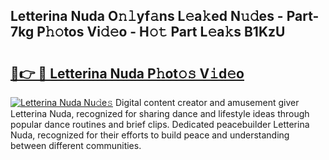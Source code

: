 ## Letterina Nuda O𝚗𝚕yf𝚊ns L𝚎a𝚔ed N𝚞𝚍es - Part-7kg P𝚑𝚘tos Vi𝚍𝚎o - H𝚘𝚝 Part L𝚎a𝚔s B1KzU

# <h2><a href="http://kf8b36e.oniu.top/?m=Letterina+Nuda">🔗👉 🔴 Letterina Nuda P𝚑ot𝚘𝚜 V𝚒d𝚎o</a></h2>

[![Letterina Nuda Nu𝚍e𝚜](https://i.imgur.com/0qMVB7G.gif)](http://kf8b36e.oniu.top/?m=Letterina+Nuda)
Digital content creator and amusement giver Letterina Nuda, recognized for sharing dance and lifestyle ideas through popular dance routines and brief clips. Dedicated peacebuilder Letterina Nuda, recognized for their efforts to build peace and understanding between different communities.  
